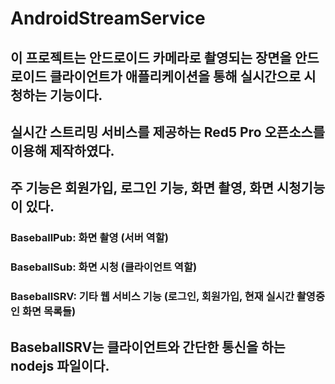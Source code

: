 # AndroidStreamService

## 이 프로젝트는 안드로이드 카메라로 촬영되는 장면을 안드로이드 클라이언트가 애플리케이션을 통해 실시간으로 시청하는 기능이다.
## 실시간 스트리밍 서비스를 제공하는 Red5 Pro 오픈소스를 이용해 제작하였다.

## 주 기능은 회원가입, 로그인 기능, 화면 촬영, 화면 시청기능이 있다.

### BaseballPub: 화면 촬영 (서버 역할)
### BaseballSub: 화면 시청 (클라이언트 역할)
### BaseballSRV: 기타 웹 서비스 기능 (로그인, 회원가입, 현재 실시간 촬영중인 화면 목록들)

## BaseballSRV는 클라이언트와 간단한 통신을 하는 nodejs 파일이다.